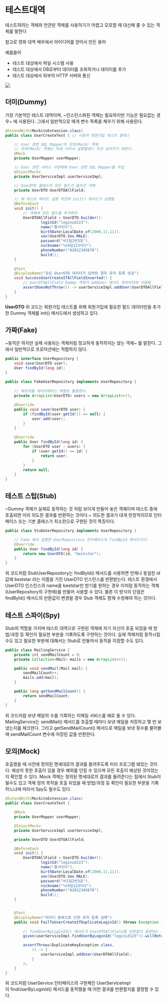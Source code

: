# 테스트대역

테스트하려는 객체와 연관된 객체를 사용하기가 어렵고 모호할 때 대신해 줄 수 있는 객체를 말한다

참고로 영화 대역 배우에서 아이디어를 얻어서 만든 용어


예를들어
* 테스트 대상에서 파일 시스템 사용
* 테스트 대상에서 DB로부터 데이터를 조회하거나 데이터를 추가
* 테스트 대상에서 외부의 HTTP 서버와 통신

![](R1280x0.png)

## 더미(Dummy)
가장 기본적인 테스트 대역이며, ~인스턴스화된 객체는 필요하지만 기능은 필요없는 경우~ 에 사용된다.
그래서 일반적으로 매개 변수 목록을 채우기 위해 사용된다.


```java
@ExtendWith(MockitoExtension.class)
public class UserCreateTest { // 사용자 회원가입 테스트 클래스

    // User 관련 SQL Mapper의 모의(Mock) 객체
    // 모의(Mock) 객체는 아래 이어서 설명할테니 우선 넘어가기 바란다.
    @Mock
    private UserMapper userMapper; 

    // User 관련 서비스 구현체에 User 관련 SQL Mapper를 주입
    @InjectMocks
    private UserServiceImpl userServiceImpl;

    // UserDTO 클래스의 모든 필드가 들어간 객체
    private UserDTO UserDTOAllField;

    // 매 테스트 메서드 실행 직전에 init() 메서드가 실행됨
    @BeforeEach
    void init() {
        // 객체에 모든 필드를 추가하자
        UserDTOAllField = UserDTO.builder().
                loginId("loginid123").
                name("황사이다").
                birthDate(LocalDate.of(2000,11,11)).
                sex(UserDTO.Sex.MALE).
                password("비1밀2번3호").
                nickname("닉네임123이다").
                phoneNumber("01012345678").
                build();
    }
    
    @Test
    @DisplayName("모든 UserDTO 데이터가 입력된 경우 유저 등록 성공")
    void SuccessUserCreateIfAllFieldInserted() {
        // UserDTOAllField Dummy 객체가 addUser 메서드 파라미터에 사용됨
        assertDoesNotThrow(() -> userServiceImpl.addUser(UserDTOAllField));
    }
}
```

**UserDTO** 
위 코드는 회원가입 테스트를 위해 회원가입에 필요한 필드 데이터만을 추가한 Dummy 객체를 init() 메서드에서 생성하고 있다. 

## 가짜(Fake)
~동작은 하지만 실제 사용되는 객체처럼 정교하게 동작하지는 않는 객체~ 를 말한다.
그래서 일반적으로 프로덕션에는 적합하지 않다.

```java
public interface UserRepository {
    void save(UserDTO user);
    User findById(long id);
}

public class FakeUserRepository implements UserRepository {
    
    // 메모리를 데이터베이스 역할로 활용한다.
    private ArrayList<UserDTO> users = new ArrayList<>();
    
    @Override
    public void save(UserDTO user) {
        if (findById(user.getId()) == null) {
            user.add(user);
        }
    }
    
    @Override
    public User findById(long id) {
        for (UserDTO user : users) {
            if (user.getId() == id) {
                return user;
            }
        }
        return null;
    }
}

```


## 테스트 스텁(Stub)
~Dummy 객체가 실제로 동작하는 것 처럼 보이게 만들어 놓은 객체이며 테스트 중에 호출되면 미리 의도한 결과를 반환하는 것이다.~
의도한 결과가 대개 한정적이므로 인터페이스 또는 기본 클래스가 최소한으로 구현된 것이 특징이다.
```java
public class StubUserRepository implements UserRepository {

    // Fake 에서 설명한 UserRepository 인터페이스의 findById 메서드이다.
    @Override
    public User findById(long id) {
        return new UserDTO(id, "beststar");
    }
}
```
위 코드처럼 StubUserRepository는 findById() 메서드를 사용하면 언제나 동일한 id값에 beststar 라는 이름을 가진 UserDTO 인스턴스를 반환받는다.
테스트 환경에서 UserDTO 인스턴스의 name을 beststar만 받기를 원하는 경우 이처럼 동작하는 객체(UserRepository의 구현체)를 만들어 사용할 수 있다.
물론 이 방식의 단점은 findById() 메서드의 반환값이 변경될 경우 Stub 객체도 함께 수정해야 하는 것이다.


## 테스트 스파이(Spy)
Stub의 역할을 가지며 테스트 대역으로 구현된 객체에 자기 자신이 호출 되었을 때 방법/과정 등 확인이 필요한 부분을 기록하도록 구현하는 것이다.
실제 객체처럼 동작시킬 수도 있고 필요한 부분에 대해서는 Stub로 만들어서 동작을 지정할 수도 있다.
```java
public class MailingService {
    private int sendMailCount = 0;
    private Collection<Mail> mails = new ArrayList<>();

    public void sendMail(Mail mail) {
        sendMailCount++;
        mails.add(mail);
    }

    public long getSendMailCount() {
        return sendMailCount;
    }
}
```
위 코드처럼 보낸 메일의 수를 기록하는 이메일 서비스를 예로 들 수 있다.
MailingService는 sendMail() 메서드를 호출할 때마다 보낸 메일을 저장하고 몇 번 보냈는지를 체크한다.
그리고 getSendMailCount() 메서드로 메일을 보낸 횟수를 물어볼 때 sendMailCount 변수에 저장된 값을 반환한다.

## 모의(Mock)
호출했을 때 사전에 정의된 명세대로의 결과를 돌려주도록 미리 프로그램 돼있는 것이다.
예상치 못한 호출이 있을 경우 예외를 던질 수 있으며 모든 호출이 예상된 것이었는지 확인할 수 있다.
Mock 객체는 정의된 명세대로의 결과를 돌려준다는 점에서 Stub이 될수도 있고
객체 정의 목적을 호출 되었을 때 방법/과정 등 확인이 필요한 부분을 기록하느냐에 따라서 Spy도 될수도 있다.

```java
@ExtendWith(MockitoExtension.class)
public class UserCreateTest {

    @Mock
    private UserMapper userMapper;

    @InjectMocks
    private UserServiceImpl userServiceImpl;

    private UserDTO UserDTOAllField;

    @BeforeEach
    void init() {
        UserDTOAllField = UserDTO.builder().
                loginId("loginid123").
                name("황사이다").
                birthDate(LocalDate.of(2000,11,11)).
                sex(UserDTO.Sex.MALE).
                password("비1밀2번3호").
                nickname("닉네임123이다").
                phoneNumber("01012345678").
                build();
    }


    @Test
    @DisplayName("아이디 중복으로 인한 유저 등록 실패")
    public void FailToUserCreateIfDuplicateLoginId() throws Exception {
    
        // findUserByLoginId() 메서드가 UserDTOAllField를 반환할지 결정하는 코드이다.
        given(userServiceImpl.findUserByLoginId("loginid123")).willReturn(UserDTOAllField);

        assertThrows(DuplicateKeyException.class,
            () -> {
                userServiceImpl.addUser(UserDTOAllField);
            }
        );
    }
}
```
위 코드처럼 UserService 인터페이스의 구현체인 UserServiceImpl이 findUserByLoginId() 메서드를 동작했을 때 어떤 결과를 반환할지를 결정할 수 있다.